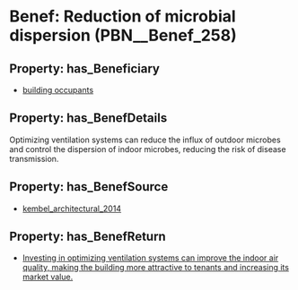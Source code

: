 # Benef: __Reduction of microbial dispersion__ (PBN__Benef_258)

## Property: has_Beneficiary

* [building occupants](../Stakeholder/PBN__Stakeholder_97)

## Property: has_BenefDetails

Optimizing ventilation systems can reduce the influx of outdoor microbes and control the dispersion of indoor microbes, reducing the risk of disease transmission.

## Property: has_BenefSource

* [kembel_architectural_2014](../Article/PBN__Article_52)

## Property: has_BenefReturn

* [Investing in optimizing ventilation systems can improve the indoor air quality, making the building more attractive to tenants and increasing its market value.](../BenefReturn/PBN__BenefReturn_270)

